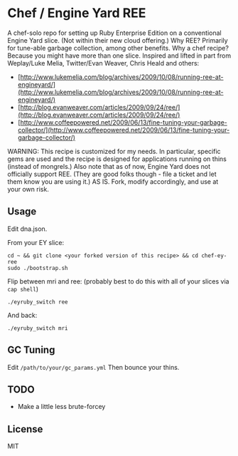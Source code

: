 # Chef / Engine Yard REE

A chef-solo repo for setting up Ruby Enterprise Edition on a conventional Engine Yard slice. (Not within their new cloud offering.) Why REE? Primarily for tune-able garbage collection, among other benefits. Why a chef recipe? Because you might have more than one slice. Inspired and lifted in part from Weplay/Luke Melia, Twitter/Evan Weaver, Chris Heald and others:

* [http://www.lukemelia.com/blog/archives/2009/10/08/running-ree-at-engineyard/](http://www.lukemelia.com/blog/archives/2009/10/08/running-ree-at-engineyard/)
* [http://blog.evanweaver.com/articles/2009/09/24/ree/](http://blog.evanweaver.com/articles/2009/09/24/ree/)
* [http://www.coffeepowered.net/2009/06/13/fine-tuning-your-garbage-collector/](http://www.coffeepowered.net/2009/06/13/fine-tuning-your-garbage-collector/)

WARNING: This recipe is customized for my needs.  In particular, specific gems are used and the recipe is designed for applications running on thins (instead of mongrels.) Also note that as of now, Engine Yard does not officially support REE. (They are good folks though - file a ticket and let them know you are using it.) AS IS. Fork, modify accordingly, and use at your own risk.   

## Usage

Edit dna.json.

From your EY slice:

    cd ~ && git clone <your forked version of this recipe> && cd chef-ey-ree
    sudo ./bootstrap.sh
    
Flip between mri and ree: (probably best to do this with all of your slices via `cap shell`)

    ./eyruby_switch ree
    
And back:

    ./eyruby_switch mri
    
## GC Tuning
    
Edit `/path/to/your/gc_params.yml`
Then bounce your thins.

## TODO

* Make a little less brute-forcey

## License

MIT
